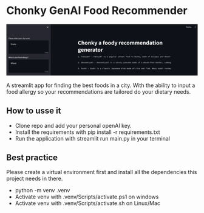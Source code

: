 # Chonky GenAI Food Recommender 


![Alt text](Chonky.png)

A streamlit app for finding the best foods in a city. With the ability to input a food allergy so your recommendations are tailored do your dietary needs. 

## How to usse it 
- Clone repo and add your personal openAI key.
- Install the requirements with pip install -r requirements.txt 
- Run the application with streamlit run main.py in your terminal 

## Best practice
Please create a virtual environment first and install all the dependencies this project needs in there. 
- python -m venv .venv 
- Activate venv with .venv/Scripts/activate.ps1 on windows 
-  Activate venv with .venv/Scripts/activate.sh 
on Linux/Mac



